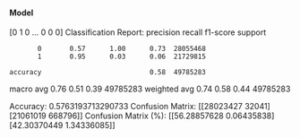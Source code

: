 #### Model
[0 1 0 ... 0 0 0]
Classification Report:
              precision    recall  f1-score   support

           0       0.57      1.00      0.73  28055468
           1       0.95      0.03      0.06  21729815

    accuracy                           0.58  49785283
   macro avg       0.76      0.51      0.39  49785283
weighted avg       0.74      0.58      0.44  49785283

Accuracy: 0.5763193713290733
Confusion Matrix:
[[28023427    32041]
 [21061019   668796]]
Confusion Matrix (%):
[[56.28857628  0.06435838]
 [42.30370449  1.34336085]]
